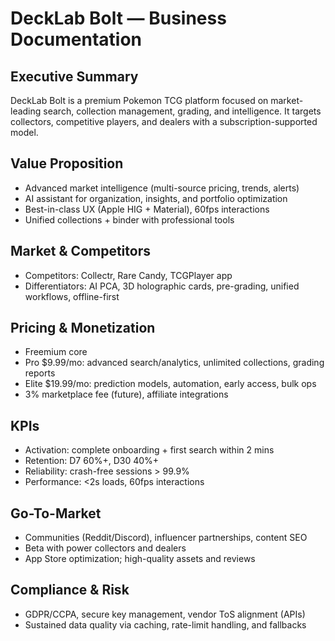 # DeckLab Bolt — Business Documentation

## Executive Summary
DeckLab Bolt is a premium Pokemon TCG platform focused on market-leading search, collection management, grading, and intelligence. It targets collectors, competitive players, and dealers with a subscription-supported model.

## Value Proposition
- Advanced market intelligence (multi-source pricing, trends, alerts)
- AI assistant for organization, insights, and portfolio optimization
- Best-in-class UX (Apple HIG + Material), 60fps interactions
- Unified collections + binder with professional tools

## Market & Competitors
- Competitors: Collectr, Rare Candy, TCGPlayer app
- Differentiators: AI PCA, 3D holographic cards, pre-grading, unified workflows, offline-first

## Pricing & Monetization
- Freemium core
- Pro $9.99/mo: advanced search/analytics, unlimited collections, grading reports
- Elite $19.99/mo: prediction models, automation, early access, bulk ops
- 3% marketplace fee (future), affiliate integrations

## KPIs
- Activation: complete onboarding + first search within 2 mins
- Retention: D7 60%+, D30 40%+
- Reliability: crash-free sessions > 99.9%
- Performance: <2s loads, 60fps interactions

## Go-To-Market
- Communities (Reddit/Discord), influencer partnerships, content SEO
- Beta with power collectors and dealers
- App Store optimization; high-quality assets and reviews

## Compliance & Risk
- GDPR/CCPA, secure key management, vendor ToS alignment (APIs)
- Sustained data quality via caching, rate-limit handling, and fallbacks
